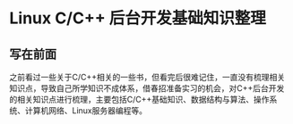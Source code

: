 # Linux C/C++ 后台开发基础知识整理

## 写在前面
之前看过一些关于C/C++相关的一些书，但看完后很难记住，一直没有梳理相关知识点，导致自己所学知识不成体系，借春招准备实习的机会，对C++后台开发的相关知识点进行梳理，主要包括C/C++基础知识、数据结构与算法、操作系统、计算机网络、Linux服务器编程等。
